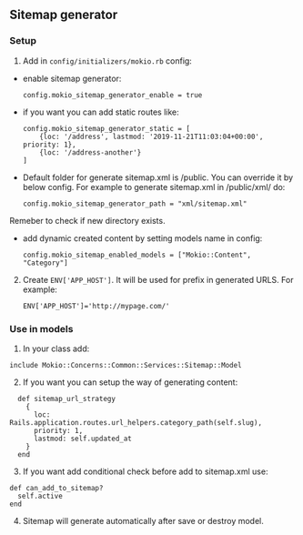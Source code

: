 ## Sitemap generator

### Setup
1. Add in `config/initializers/mokio.rb` config:
  - enable sitemap generator:
  	```
  	config.mokio_sitemap_generator_enable = true
  	```
  - if you want you can add static routes like:
  	```
    config.mokio_sitemap_generator_static = [
      	{loc: '/address', lastmod: '2019-11-21T11:03:04+00:00', priority: 1},
      	{loc: '/address-another'}
    ]
  	```
  - Default folder for generate sitemap.xml is /public. You can override it by below config.
  For example to generate sitemap.xml in /public/xml/ do:
  	```
  	config.mokio_sitemap_generator_path = "xml/sitemap.xml"
  	```
  Remeber to check if new directory exists.
  - add dynamic created content by setting models name in config:
  	```
  	config.mokio_sitemap_enabled_models = ["Mokio::Content", "Category"]
  	```

2. Create `ENV['APP_HOST']`. It will be used for prefix in generated URLS. For example:
  	```
  	ENV['APP_HOST']='http://mypage.com/'
  	```

### Use in models
1. In your class add:
```
include Mokio::Concerns::Common::Services::Sitemap::Model
```
2. If you want you can setup the way of generating content:
```
  def sitemap_url_strategy
    {
      loc: Rails.application.routes.url_helpers.category_path(self.slug),
      priority: 1,
      lastmod: self.updated_at
    }
  end
  ```
3. If you want add conditional check before add to sitemap.xml use:
  ```
  def can_add_to_sitemap?
    self.active
  end
  ```
4. Sitemap will generate automatically after save or destroy model.